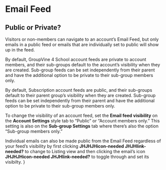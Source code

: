# Email Feed

<span class="sub g4s">

## Public or Private?
<span id="gv-public-or-private"/></span>

Visitors or non-members can navigate to an account’s Email Feed,
but only emails in a public feed or emails that are individually set to
public will show up in the feed.

</span> <!-- sub g4s -->

<span class=”g4s”>

By default, GroupVine 4 School account feeds are private to account
members, and their sub-groups default to the account’s visibility when
they are created.
Sub-group feeds can be set independently from their parent and have the
additional option to be private to their sub-group members only.

</span> <!-- g4s -->

<span class=”sub”>

By default, Subscription account feeds are public, and their sub-groups default to their parent group’s visibility when they are created.  Sub-group feeds can be set independently from their parent and have the additional option to be private to their sub-group members only.

</span> <!-- sub -->

To change the visibility of an account feed, set the **Email feed
visibility** on the **Account Settings** style tab to
“Public” or “Account members only.”
This setting is also on the **Sub-group Settings** tab where
there’s also the option “Sub-group members only.”

Individual emails can also be made public from the Email Feed
regardless of your feed’s visibility by first clicking
<span class="todo">
**JHJHJHicon-needed JHJHlink-needed?**
</span>
to change to Listing view and
then clicking the email’s icon
<span class="todo">
**JHJHJHicon-needed JHJHlink-needed?**
</span>
to toggle through and set its visibilty.
}
